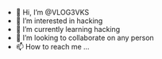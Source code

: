 - 👋 Hi, I’m @VLOG3VKS
- 👀 I’m interested in hacking
- 🌱 I’m currently learning hacking
- 💞️ I’m looking to collaborate on any person
- 📫 How to reach me ...

<!---
VLOG3VKS/VLOG3VKS is a ✨ special ✨ repository because its `README.md` (this file) appears on your GitHub profile.
You can click the Preview link to take a look at your changes.
--->

